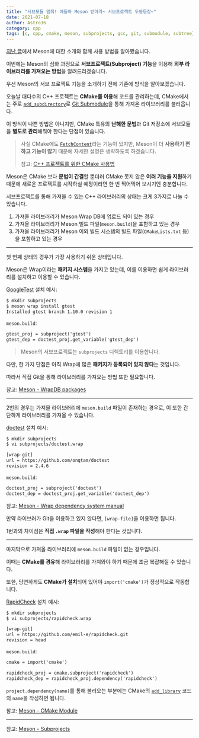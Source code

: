 ```yaml
---
title: "서브모듈 멈춰! 얘들아 Meson 받아라~ 서브프로젝트 두둥등장~"
date: 2021-07-18
author: Astro36
category: cpp
tags: [c, cpp, cmake, meson, subprojects, gcc, git, submodule, subtree]
---
```


[지난 글](https://int-i.github.io/cpp/2021-06-26/cpp-meson/)에서 Meson에 대한 소개와 함께 사용 방법을 알아봤습니다.

이번에는 Meson의 심화 과정으로 **서브프로젝트(Subproject) 기능**을 이용해 **외부 라이브러리를 가져오는 방법**을 알려드리겠습니다.

우선 Meson의 서브 프로젝트 기능을 소개하기 전에 기존에 방식을 알아보겠습니다.

오늘날 대다수의 C++ 프로젝트는 **CMake를 이용**해 코드를 관리하는데, CMake에서는 주로 [`add_subdirectory`](https://cmake.org/cmake/help/latest/command/add_subdirectory.html)로 [Git Submodule](https://git-scm.com/book/ko/v2/Git-%EB%8F%84%EA%B5%AC-%EC%84%9C%EB%B8%8C%EB%AA%A8%EB%93%88)을 통해 가져온 라이브러리를 불러옵니다.

이 방식이 나쁜 방법은 아니지만, CMake 특유의 **난해한 문법**과 Git 저장소에 서브모듈을 **별도로 관리**해줘야 한다는 단점이 있습니다.

> 사실 CMake에도 [`FetchContent`](https://cmake.org/cmake/help/latest/module/FetchContent.html)라는 기능이 있지만, Meson이 더 **사용하기 편하고 기능이 많기** 때문에 자세한 설명은 생략하도록 하겠습니다.
>
> 참고: [C++ 프로젝트를 위한 CMake 사용법](https://modoocode.com/332)

Meson은 CMake 보다 **문법이 간결**할 뿐더러 CMake 못지 않은 **여러 기능을 지원**하기 때문에 새로운 프로젝트를 시작하실 예정이라면 한 번 찍어먹어 보시기엔 충분합니다.

서브프로젝트를 통해 가져올 수 있는 C++ 라이브러리의 상태는 크게 3가지로 나눌 수 있습니다.

1. 가져올 라이브러리가 Meson Wrap DB에 업로드 되어 있는 경우
2. 가져올 라이브러리가 Meson 빌드 파일(`meson.build`)을 포함하고 있는 경우
3. 가져올 라이브러리가 Meson 이외 빌드 시스템의 빌드 파일(`CMakeLists.txt` 등)을 포함하고 있는 경우

---

첫 번째 상태의 경우가 가장 사용하기 쉬운 상태입니다.

Meson은 Wrap이라는 **패키지 시스템**을 가지고 있는데, 이를 이용하면 쉽게 라이브러리를 설치하고 이용할 수 있습니다.

[GoogleTest](https://github.com/google/googletest) 설치 예시:

```txt
$ mkdir subprojects
$ meson wrap install gtest
Installed gtest branch 1.10.0 revision 1
```

`meson.build`:

```txt
gtest_proj = subproject('gtest')
gtest_dep = doctest_proj.get_variable('gtest_dep')
```

> Meson의 서브프로젝트는 `subprojects` 디렉토리를 이용합니다.

다만, 한 가지 단점은 아직 Wrap에 많은 **패키지가 등록되어 있지 않다**는 것입니다.

따라서 직접 Git을 통해 라이브러리를 가져오는 방법 또한 필요합니다.

참고: [Meson - WrapDB packages](https://mesonbuild.com/Wrapdb-projects.html)

---

2번의 경우는 가져올 라이브러리에 `meson.build` 파일이 존재하는 경우로, 이 또한 간단하게 라이브러리를 가져올 수 있습니다.

[doctest](https://github.com/onqtam/doctest) 설치 예시:

```txt
$ mkdir subprojects
$ vi subprojects/doctest.wrap

[wrap-git]
url = https://github.com/onqtam/doctest
revision = 2.4.6
```

`meson.build`:

```txt
doctest_proj = subproject('doctest')
doctest_dep = doctest_proj.get_variable('doctest_dep')
```

참고: [Meson - Wrap dependency system manual](https://mesonbuild.com/Wrap-dependency-system-manual.html)

만약 라이브러가 Git을 이용하고 있지 않다면, `[wrap-file]`을 이용하면 됩니다.

1번과의 차이점은 **직접 `.wrap` 파일을 작성**해야 한다는 것입니다.

---

마지막으로 가져올 라이브러리에 `meson.build` 파일이 없는 경우입니다.

이때는 **CMake를 경유**해 라이브러리를 가져와야 하기 때문에 조금 복잡해질 수 있습니다.

또한, 당연하게도 **CMake가 설치**되어 있어야 `import('cmake')`가 정상적으로 작동합니다.

[RapidCheck](https://github.com/emil-e/rapidcheck) 설치 예시:

```txt
$ mkdir subprojects
$ vi subprojects/rapidcheck.wrap

[wrap-git]
url = https://github.com/emil-e/rapidcheck.git
revision = head
```

`meson.build`:

```txt
cmake = import('cmake')

rapidcheck_proj = cmake.subproject('rapidcheck')
rapidcheck_dep = rapidcheck_proj.dependency('rapidcheck')
```

`project.dependency(name)`를 통해 불러오는 부분에는 CMake의 [`add_library`](https://cmake.org/cmake/help/latest/command/add_library.html) 코드의 `name`을 작성하면 됩니다.

참고: [Meson - CMake Module](https://mesonbuild.com/CMake-module.html)

---

참고: [Meson - Subprojects](https://mesonbuild.com/Subprojects.html)


